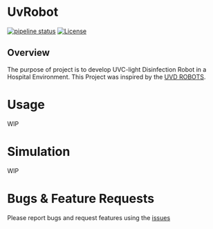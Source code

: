 # UvRobot


[![pipeline status](https://gitlab.com/jeferson.lima/uvc_robot/badges/master/pipeline.svg)](https://gitlab.com/jeferson.lima/uvc_robot/pipelines)
[![License](https://img.shields.io/badge/License-MIT-green.svg)](https://opensource.org/licenses/MIT)  

## Overview

The purpose of project is to develop UVC-light Disinfection Robot in a Hospital Environment. This Project was inspired by the [UVD ROBOTS](http://www.uvd-robots.com/).


# Usage
WIP

# Simulation
WIP

# Bugs & Feature Requests
Please report bugs and request features using the [issues](https://gitlab.com/jeferson.lima/uvc_robot/-/issues)